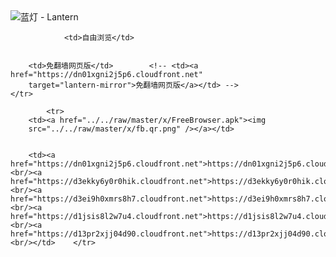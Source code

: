 

<img src="../../raw/master/x/8e0a2b81.c82003be.LanternYellow2.png" alt="蓝灯 - Lantern"/>
<table>
    <tr>
                
                <td>自由浏览</td>
        
        
        <td>免翻墙网页版</td>        <!-- <td><a href="https://dn01xgni2j5p6.cloudfront.net"
        target="lantern-mirror">免翻墙网页版</a></td> -->
    </tr>
    
            <tr>
        <td><a href="../../raw/master/x/FreeBrowser.apk"><img
        src="../../raw/master/x/fb.qr.png" /></a></td>

        
        <td><a href="https://dn01xgni2j5p6.cloudfront.net">https://dn01xgni2j5p6.cloudfront.net</a><br/><a href="https://d3ekky6y0r0hik.cloudfront.net">https://d3ekky6y0r0hik.cloudfront.net</a><br/><a href="https://d3ei9h0xmrs8h7.cloudfront.net">https://d3ei9h0xmrs8h7.cloudfront.net</a><br/><a href="https://d1jsis8l2w7u4.cloudfront.net">https://d1jsis8l2w7u4.cloudfront.net</a><br/><a href="https://d13pr2xjj04d90.cloudfront.net">https://d13pr2xjj04d90.cloudfront.net</a><br/></td>    </tr>
</table>
